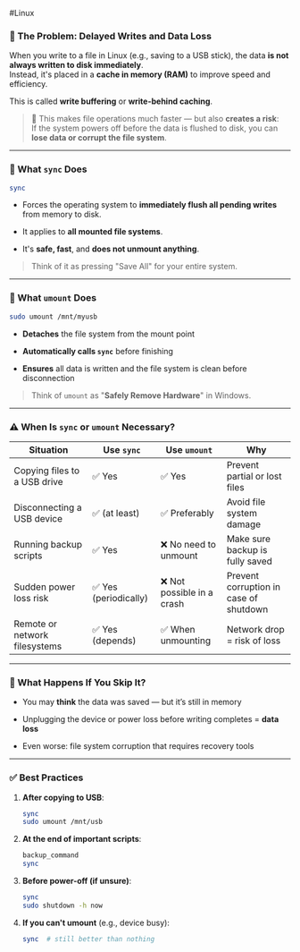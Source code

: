 #Linux 
### 🧠 The Problem: Delayed Writes and Data Loss

When you write to a file in Linux (e.g., saving to a USB stick), the data **is not always written to disk immediately**.  
Instead, it's placed in a **cache in memory (RAM)** to improve speed and efficiency.

This is called **write buffering** or **write-behind caching**.

> 🧠 This makes file operations much faster — but also **creates a risk**:  
> If the system powers off before the data is flushed to disk, you can **lose data or corrupt the file system**.

---

### 🔧 What `sync` Does

```bash
sync
```

- Forces the operating system to **immediately flush all pending writes** from memory to disk.
    
- It applies to **all mounted file systems**.
    
- It's **safe, fast**, and **does not unmount anything**.
    

> Think of it as pressing "Save All" for your entire system.

---

### 🔧 What `umount` Does

```bash
sudo umount /mnt/myusb
```

- **Detaches** the file system from the mount point
    
- **Automatically calls `sync`** before finishing
    
- **Ensures** all data is written and the file system is clean before disconnection
    

> Think of `umount` as "**Safely Remove Hardware**" in Windows.

---

### ⚠️ When Is `sync` or `umount` Necessary?

| Situation                     | Use `sync`           | Use `umount`              | Why                                    |
| ----------------------------- | -------------------- | ------------------------- | -------------------------------------- |
| Copying files to a USB drive  | ✅ Yes                | ✅ Yes                     | Prevent partial or lost files          |
| Disconnecting a USB device    | ✅ (at least)         | ✅ Preferably              | Avoid file system damage               |
| Running backup scripts        | ✅ Yes                | ❌ No need to unmount      | Make sure backup is fully saved        |
| Sudden power loss risk        | ✅ Yes (periodically) | ❌ Not possible in a crash | Prevent corruption in case of shutdown |
| Remote or network filesystems | ✅ Yes (depends)      | ✅ When unmounting         | Network drop = risk of loss            |

---

### 🔌 What Happens If You Skip It?

- You may **think** the data was saved — but it’s still in memory
    
- Unplugging the device or power loss before writing completes = **data loss**
    
- Even worse: file system corruption that requires recovery tools
    

---

### ✅ Best Practices

1. **After copying to USB**:
    
    ```bash
    sync
    sudo umount /mnt/usb
    ```
    
2. **At the end of important scripts**:
    
    ```bash
    backup_command
    sync
    ```
    
3. **Before power-off (if unsure)**:
    
    ```bash
    sync
    sudo shutdown -h now
    ```
    
4. **If you can't umount** (e.g., device busy):
    
    ```bash
    sync  # still better than nothing
    ```
